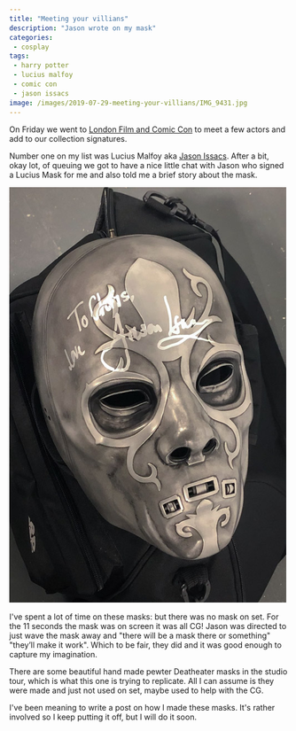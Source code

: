 ```yaml
---
title: "Meeting your villians"
description: "Jason wrote on my mask"
categories:
 - cosplay
tags:
 - harry potter
 - lucius malfoy
 - comic con
 - jason issacs
image: /images/2019-07-29-meeting-your-villians/IMG_9431.jpg
---
```

On Friday we went to [London Film and Comic Con][lfcc] to meet a few actors and add to our collection signatures.

Number one on my list was Lucius Malfoy aka [Jason Issacs][jiimdb].  After a bit, okay lot, of queuing we got to have a nice little chat with Jason who signed a Lucius Mask for me and also told me a brief story about the mask.

<img class="padded center"
		alt="Lucius Malfoy mask signed by Jason Issacs"
		src="/images/2019-07-29-meeting-your-villians/IMG_9431.jpg"
	  srcset="/images/2019-07-29-meeting-your-villians/IMG_9431-2x.jpg 2x" />

I've spent a lot of time on these masks: but there was no mask on set.  For the 11 seconds the mask was on screen it was all CG!  Jason was directed to just wave the mask away and "there will be a mask there or something" "they’ll make it work".  Which to be fair, they did and it was good enough to capture my imagination.

There are some beautiful hand made pewter Deatheater masks in the studio tour, which is what this one is trying to replicate.  All I can assume is they were made and just not used on set, maybe used to help with the CG.

I've been meaning to write a post on how I made these masks.  It's rather involved so I keep putting it off, but I will do it soon.

[lfcc]: http://londonfilmandcomiccon.com
[jiimdb]: https://www.imdb.com/name/nm0005042/